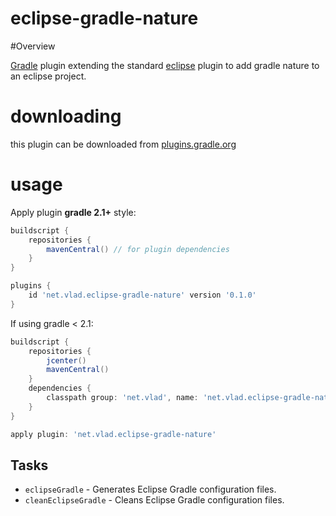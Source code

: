 eclipse-gradle-nature
======================


#Overview

[Gradle](http://www.gradle.org) plugin extending the standard [eclipse](http://gradle.org/docs/current/userguide/eclipse_plugin.html) plugin to add gradle nature to an eclipse project.


downloading
===========

this plugin can be downloaded from [plugins.gradle.org](http://plugins.gradle.org/plugin/net.vlad.eclipse-gradle-nature)

usage
=====

Apply plugin **gradle 2.1+** style:

```groovy
buildscript {
    repositories {
        mavenCentral() // for plugin dependencies
    }
}

plugins {
    id 'net.vlad.eclipse-gradle-nature' version '0.1.0'
}
```

If using gradle < 2.1:

```groovy
buildscript {
    repositories {
        jcenter()
        mavenCentral()
    }
    dependencies {
        classpath group: 'net.vlad', name: 'net.vlad.eclipse-gradle-nature', version: '0.1.0'
    }
}

apply plugin: 'net.vlad.eclipse-gradle-nature'
```


## Tasks

* `eclipseGradle` - Generates Eclipse Gradle configuration files.
* `cleanEclipseGradle` - Cleans Eclipse Gradle configuration files.
